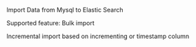 Import Data from Mysql to Elastic Search

Supported feature:
Bulk import

Incremental import based on incrementing or timestamp column

